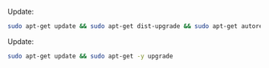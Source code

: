 Update:

```sh
sudo apt-get update && sudo apt-get dist-upgrade && sudo apt-get autoremove
```

Update:

```sh
sudo apt-get update && sudo apt-get -y upgrade
```
